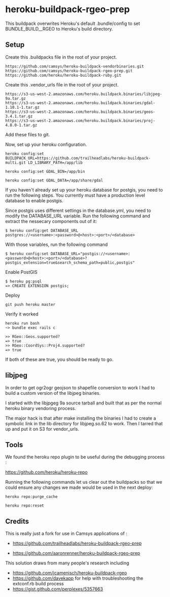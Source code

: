 # heroku-buildpack-rgeo-prep

This buildpack overwrites Heroku's default .bundle/config to set BUNDLE_BUILD__RGEO to Heroku's build directory.

## Setup

Create this .buildpacks file in the root of your project.

    https://github.com/camsys/heroku-buildpack-vendorbinaries.git
    https://github.com/camsys/heroku-buildpack-rgeo-prep.git
    https://github.com/heroku/heroku-buildpack-ruby.git

Create this .vendor_urls file in the root of your project.

    https://s3-us-west-2.amazonaws.com/heroku.buildpack.binaries/libjpeg-9a.tar.gz
    https://s3-us-west-2.amazonaws.com/heroku.buildpack.binaries/gdal-1.10.1-1.tar.gz
    https://s3-us-west-2.amazonaws.com/heroku.buildpack.binaries/geos-3.4.1.tar.gz
    https://s3-us-west-2.amazonaws.com/heroku.buildpack.binaries/proj-4.8.0-1.tar.gz

Add these files to git.

Now, set up your heroku configuration.

    heroku config:set BUILDPACK_URL=https://github.com/trailheadlabs/heroku-buildpack-multi.git LD_LIBRARY_PATH=/app/lib

    heroku config:set GDAL_BIN=/app/bin
    
    heroku config:set GDAL_DATA=/app/share/gdal
    
If you haven't already set up your heroku database for postgis, you need to run the following steps. You currently must have a production level database to enable postgis.

Since postgis uses different settings in the database.yml, you need to modify the DATABASE_URL variable. Run the following command and extract the nessecary components out of it:

    $ heroku config:get DATABASE_URL 
    postgres://<username>:<password>@<host>:<port>/<database>

With those variables, run the following command

    $ heroku config:set DATABASE_URL="postgis://<username>:<password>@<host>:<port>/<database>?postgis_extension=true&search_schema_path=public,postgis"

Enable PostGIS

    $ heroku pg:psql
    => CREATE EXTENSION postgis;

Deploy

    git push heroku master
    
Verify it worked

    heroku run bash
    ~> bundle exec rails c

    >> RGeo::Geos.supported?
    => true
    >> RGeo::CoordSys::Proj4.supported?
    => true

If both of these are true, you should be ready to go.

## libjpeg

In order to get ogr2ogr geojson to shapefile conversion to work I had to build a custom version of the libjpeg binaries.

I started with the libjpgeg 9a source tarball and built that as per the normal heroku binary vendoring process.

The major hack is that after make installing the binaries I had to create a symbolic link in the lib directory for libjpeg.so.62 to work. Then I tarred that up and put it on S3 for vendor_urls.

## Tools

We found the heroku repo plugin to be useful during the debugging process :

https://github.com/heroku/heroku-repo

Running the following commands let us clear out the buildpacks so that we could ensure any changes we made would be used in the next deploy:

    heroku repo:purge_cache
    
    heroku repo:reset
    
## Credits

This is really just a fork for use in Camsys applications of :

* https://github.com/trailheadlabs/heroku-buildpack-rgeo-prep

* https://github.com/aaronrenner/heroku-buildpack-rgeo-prep

This solution draws from many people's research including

* https://github.com/jcamenisch/heroku-buildpack-rgeo
* https://github.com/davekapp for help with troubleshooting the extconf.rb build process
* https://gist.github.com/perplexes/5357663
